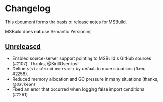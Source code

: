 # Changelog

This document forms the basis of release notes for MSBuild.

MSBuild does **not** use Semantic Versioning.

## [Unreleased]

* Enabled source-server support pointing to MSBuild's GitHub sources (#2107). Thanks, @KirillOsenkov!
* Define `$(VisualStudioVersion)` by default in more situations (fixed #2258).
* Reduced memory allocation and GC pressure in many situations (thanks, @davkean)
* Fixed an error that occurred when logging false import conditions (#2261)

[Unreleased]: https://github.com/Microsoft/msbuild/compare/vs15.3...HEAD
